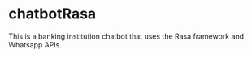 # chatbotRasa
This is a banking institution chatbot that uses the Rasa framework and Whatsapp APIs.
